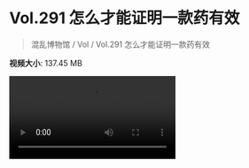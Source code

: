 # Vol.291 怎么才能证明一款药有效

> 混乱博物馆 / Vol / Vol.291 怎么才能证明一款药有效

**视频大小**: 137.45 MB

<div class="video"><video src="https://file.hsyhx.top/archive/291.mp4" controls preload>🤔 您的浏览器不支持 video 标签</video></div>